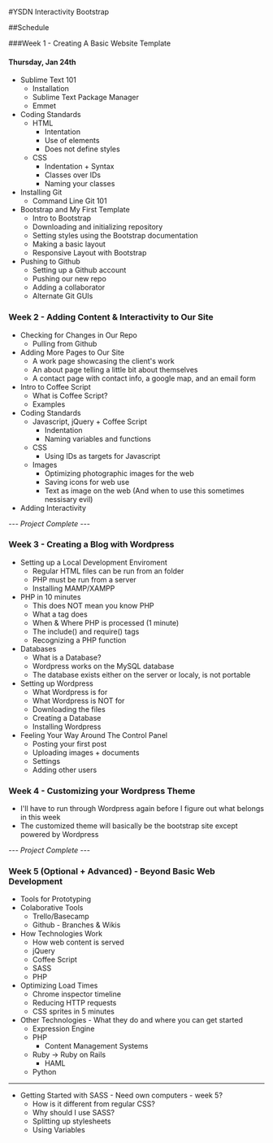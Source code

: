 #YSDN Interactivity Bootstrap

##Schedule

###Week 1 - Creating A Basic Website Template
#### Thursday, Jan 24th

* Sublime Text 101
  * Installation
  * Sublime Text Package Manager
  * Emmet
* Coding Standards
  * HTML
    * Intentation
    * Use of elements
    * Does not define styles
  * CSS
    * Indentation + Syntax
    * Classes over IDs
    * Naming your classes
* Installing Git
  * Command Line Git 101
* Bootstrap and My First Template
  * Intro to Bootstrap
  * Downloading and initializing repository
  * Setting styles using the Bootstrap documentation
  * Making a basic layout
  * Responsive Layout with Bootstrap
* Pushing to Github
  * Setting up a Github account
  * Pushing our new repo
  * Adding a collaborator
  * Alternate Git GUIs

### Week 2 - Adding Content & Interactivity to Our Site

* Checking for Changes in Our Repo
  * Pulling from Github
* Adding More Pages to Our Site
  * A work page showcasing the client's work
  * An about page telling a little bit about themselves
  * A contact page with contact info, a google map, and an email form
* Intro to Coffee Script
  * What is Coffee Script?
  * Examples
* Coding Standards
  * Javascript, jQuery + Coffee Script
    * Indentation
    * Naming variables and functions
  * CSS
    * Using IDs as targets for Javascript
  * Images
    * Optimizing photographic images for the web
    * Saving icons for web use
    * Text as image on the web (And when to use this sometimes nessisary evil)
* Adding Interactivity

*--- Project Complete ---*

### Week 3 - Creating a Blog with Wordpress

* Setting up a Local Development Enviroment
  * Regular HTML files can be run from an folder
  * PHP must be run from a server
  * Installing MAMP/XAMPP
* PHP in 10 minutes
  * This does NOT mean you know PHP
  * What a <?php ?> tag does
  * When & Where PHP is processed (1 minute)
  * The include() and require() tags
  * Recognizing a PHP function
* Databases
  * What is a Database?
  * Wordpress works on the MySQL database
  * The database exists either on the server or localy, is not portable
* Setting up Wordpress
  * What Wordpress is for
  * What Wordpress is NOT for
  * Downloading the files
  * Creating a Database
  * Installing Wordpress
* Feeling Your Way Around The Control Panel
  * Posting your first post
  * Uploading images + documents
  * Settings
  * Adding other users

### Week 4 - Customizing your Wordpress Theme

* I'll have to run through Wordpress again before I figure out what belongs in this week
* The customized theme will basically be the bootstrap site except powered by Wordpress

*--- Project Complete ---*

### Week 5 (Optional + Advanced) - Beyond Basic Web Development

* Tools for Prototyping
* Colaborative Tools
  * Trello/Basecamp
  * Github - Branches & Wikis
* How Technologies Work
  * How web content is served
  * jQuery
  * Coffee Script
  * SASS
  * PHP
* Optimizing Load Times
  * Chrome inspector timeline
  * Reducing HTTP requests
  * CSS sprites in 5 minutes
* Other Technologies - What they do and where you can get started
  * Expression Engine
  * PHP
    * Content Management Systems
  * Ruby -> Ruby on Rails
    * HAML
  * Python

----

* Getting Started with SASS - Need own computers - week 5?
  * How is it different from regular CSS?
  * Why should I use SASS?
  * Splitting up stylesheets
  * Using Variables
